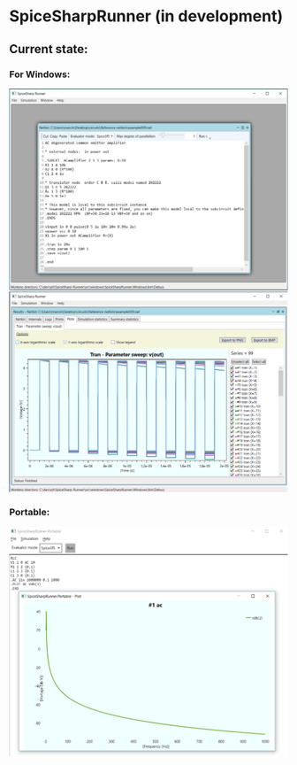 # SpiceSharpRunner (in development)
## Current state:
### For Windows:
![Screen](/screenshots/screen1.PNG)
![Screen](/screenshots/screen2.PNG)

### Portable:
![Screen](/screenshots/screen_portable.PNG)
